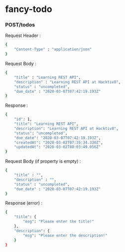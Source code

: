 # fancy-todo

### POST/todos

Request Header :

```bash
{
    "Content-Type" : "application/json"
}
```

Request Body : 

```bash
{
    "title" : "Learning REST API",
    "description" : "Learning REST API at Hacktiv8",
    "status" : "uncompleted",
    "due_date" : "2020-03-07T07:42:19.193Z"
}
```

Response : 

```bash
{
    "id": 1,
    "title": "Learning REST API",
    "description": "Learning REST API at Hacktiv8",
    "status": "uncompleted",
    "due_date": "2020-03-07T07:42:19.193Z",
    "createdAt": "2020-03-02T07:35:34.330Z",
    "updatedAt": "2020-03-02T08:03:49.056Z"
}
```

Request Body (if property is empty) : 

```bash
{
    "title" : "",
    "description" : "",
    "status" : "uncompleted",
    "due_date" : "2020-03-07T07:42:19.193Z"
}
```

Response (error) : 

```bash
{
    "title": {
        "msg": "Please enter the title!"
    },
    "description": {
        "msg": "Please enter the description!"
    }
}
```


